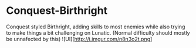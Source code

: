 # Conquest-Birthright
Conquest styled Birthright, adding skills to most enemies while also trying to make things a bit challenging on Lunatic. (Normal difficulty should mostly be unnafected by this)
![UI][http://i.imgur.com/n8n3o2t.png]
